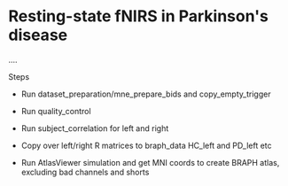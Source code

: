 # Resting-state fNIRS in Parkinson's disease

....

Steps

- Run dataset_preparation/mne_prepare_bids and copy_empty_trigger
- Run quality_control
- Run subject_correlation for left and right
- Copy over left/right R matrices to braph_data HC_left and PD_left etc

- Run AtlasViewer simulation and get MNI coords to create BRAPH atlas, excluding bad channels and shorts